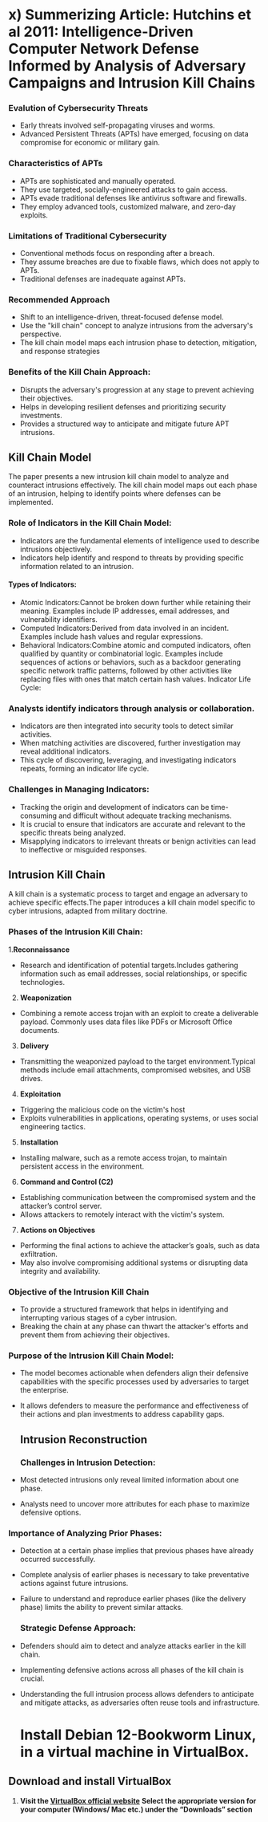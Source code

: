 # x) Summerizing Article: Hutchins et al 2011: Intelligence-Driven Computer Network Defense Informed by Analysis of Adversary Campaigns and Intrusion Kill Chains

### Evalution of Cybersecurity Threats
- Early threats involved self-propagating viruses and worms.
- Advanced Persistent Threats (APTs) have emerged, focusing on data compromise for economic or military gain.

### Characteristics of APTs
- APTs are sophisticated and manually operated.
- They use targeted, socially-engineered attacks to gain access.
- APTs evade traditional defenses like antivirus software and firewalls.
- They employ advanced tools, customized malware, and zero-day exploits.

### Limitations of Traditional Cybersecurity
- Conventional methods focus on responding after a breach.
- They assume breaches are due to fixable flaws, which does not apply to APTs.
- Traditional defenses are inadequate against APTs.

### Recommended Approach
- Shift to an intelligence-driven, threat-focused defense model.
- Use the "kill chain" concept to analyze intrusions from the adversary's perspective.
- The kill chain model maps each intrusion phase to detection, mitigation, and response strategies

### Benefits of the Kill Chain Approach:
- Disrupts the adversary's progression at any stage to prevent achieving their objectives.
- Helps in developing resilient defenses and prioritizing security investments.
- Provides a structured way to anticipate and mitigate future APT intrusions.

## Kill Chain Model
The paper presents a new intrusion kill chain model to analyze and counteract intrusions effectively.
The kill chain model maps out each phase of an intrusion, helping to identify points where defenses can be implemented.

### Role of Indicators in the Kill Chain Model:

- Indicators are the fundamental elements of intelligence used to describe intrusions objectively.
- Indicators help identify and respond to threats by providing specific information related to an intrusion.
  
#### Types of Indicators:
- Atomic Indicators:Cannot be broken down further while retaining their meaning.
  Examples include IP addresses, email addresses, and vulnerability identifiers.
- Computed Indicators:Derived from data involved in an incident.
  Examples include hash values and regular expressions. 
- Behavioral Indicators:Combine atomic and computed indicators, often qualified by quantity or combinatorial logic.
  Examples include sequences of actions or behaviors, such as a backdoor generating specific network traffic patterns, followed by other activities like replacing files with ones that match certain hash values.
  Indicator Life Cycle:

### Analysts identify indicators through analysis or collaboration.
- Indicators are then integrated into security tools to detect similar activities.
- When matching activities are discovered, further investigation may reveal additional indicators.
- This cycle of discovering, leveraging, and investigating indicators repeats, forming an indicator life cycle.
  
### Challenges in Managing Indicators:

- Tracking the origin and development of indicators can be time-consuming and difficult without adequate tracking mechanisms.
- It is crucial to ensure that indicators are accurate and relevant to the specific threats being analyzed.
- Misapplying indicators to irrelevant threats or benign activities can lead to ineffective or misguided responses.

## Intrusion Kill Chain

A kill chain is a systematic process to target and engage an adversary to achieve specific effects.The paper introduces a kill chain model specific to cyber intrusions, adapted from military doctrine.

### Phases of the Intrusion Kill Chain:

1.**Reconnaissance**
- Research and identification of potential targets.Includes gathering information such as email addresses, social relationships, or specific technologies.
  
2. **Weaponization**
- Combining a remote access trojan with an exploit to create a deliverable payload. Commonly uses data files like PDFs or Microsoft Office documents.
  
3. **Delivery**
- Transmitting the weaponized payload to the target environment.Typical methods include email attachments, compromised websites, and USB drives.
  
4. **Exploitation**
- Triggering the malicious code on the victim's host
- Exploits vulnerabilities in applications, operating systems, or uses social engineering tactics.
  
5. **Installation**
- Installing malware, such as a remote access trojan, to maintain persistent access in the environment.
  
6. **Command and Control (C2)**
- Establishing communication between the compromised system and the attacker’s control server.
- Allows attackers to remotely interact with the victim's system.
  
7. **Actions on Objectives**
- Performing the final actions to achieve the attacker’s goals, such as data exfiltration.
- May also involve compromising additional systems or disrupting data integrity and availability.

### Objective of the Intrusion Kill Chain

- To provide a structured framework that helps in identifying and interrupting various stages of a cyber intrusion.
- Breaking the chain at any phase can thwart the attacker's efforts and prevent them from achieving their objectives.

### Purpose of the Intrusion Kill Chain Model:

- The model becomes actionable when defenders align their defensive capabilities with the specific processes used by adversaries to target the enterprise.
- It allows defenders to measure the performance and effectiveness of their actions and plan investments to address capability gaps.
  
  ## Intrusion Reconstruction

  ### Challenges in Intrusion Detection:
- Most detected intrusions only reveal limited information about one phase.
- Analysts need to uncover more attributes for each phase to maximize defensive options.

### Importance of Analyzing Prior Phases:

- Detection at a certain phase implies that previous phases have already occurred successfully.
- Complete analysis of earlier phases is necessary to take preventative actions against future intrusions.
- Failure to understand and reproduce earlier phases (like the delivery phase) limits the ability to prevent similar attacks.

  ### Strategic Defense Approach:

- Defenders should aim to detect and analyze attacks earlier in the kill chain.
- Implementing defensive actions across all phases of the kill chain is crucial.
- Understanding the full intrusion process allows defenders to anticipate and mitigate attacks, as adversaries often reuse tools and infrastructure.

  #  Install Debian 12-Bookworm Linux, in a virtual machine in VirtualBox.
  
## Download and install VirtualBox

   1. **Visit the [VirtualBox official website](https://www.virtualbox.org/)**
      **Select the appropriate version for your computer (Windows/ Mac etc.) under the “Downloads” section**
 








